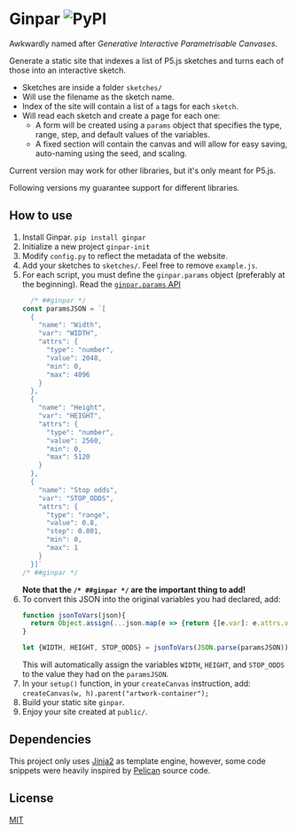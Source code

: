 # Ginpar ![PyPI](https://img.shields.io/pypi/v/ginpar)

Awkwardly named after _Generative Interactive Parametrisable Canvases_.

Generate a static site that indexes a list of P5.js sketches and turns each of
those into an interactive sketch.

- Sketches are inside a folder `sketches/`
- Will use the filename as the sketch name.
- Index of the site will contain a list of `a` tags for each `sketch`.
- Will read each sketch and create a page for each one:
  - A form will be created using a `params` object that specifies the type,
  range, step, and default values of the variables.
  - A fixed section will contain the canvas and will allow for easy saving,
  auto-naming using the seed, and scaling.

Current version may work for other libraries, but it's only meant for P5.js.

Following versions my guarantee support for different libraries.

## How to use

1. Install Ginpar.
  `pip install ginpar`
1. Initialize a new project
  `ginpar-init`
1. Modify `config.py` to reflect the metadata of the website.
1. Add your sketches to `sketches/`. Feel free to remove `example.js`.
1. For each script, you must define the `ginpar.params` object
  (preferably at the beginning).
  Read the [`ginpar.params` API][params-api]
    ```js
      /* ##ginpar */
    const paramsJSON = `[
      {
        "name": "Width",
        "var": "WIDTH",
        "attrs": {
          "type": "number",
          "value": 2048,
          "min": 0,
          "max": 4096
        }
      },
      {
        "name": "Height",
        "var": "HEIGHT",
        "attrs": {
          "type": "number",
          "value": 2560,
          "min": 0,
          "max": 5120
        }
      },
      {
        "name": "Stop odds",
        "var": "STOP_ODDS",
        "attrs": {
          "type": "range",
          "value": 0.8,
          "step": 0.001,
          "min": 0,
          "max": 1
        }
      }]`
    /* ##ginpar */
    ```
    **Note that the `/* ##ginpar */` are the important thing to add!**
1. To convert this JSON into the original variables you had declared, add:
    ```js
    function jsonToVars(json){
      return Object.assign(...json.map(e => {return {[e.var]: e.attrs.value}}))
    }

    let {WIDTH, HEIGHT, STOP_ODDS} = jsonToVars(JSON.parse(paramsJSON))
    ```
    This will automatically assign the variables `WIDTH`, `HEIGHT`,
    and `STOP_ODDS` to the value they had on the `paramsJSON`.
1. In your `setup()` function, in your `createCanvas` instruction, add:
  `createCanvas(w, h).parent("artwork-container");`
1. Build your static site
  `ginpar`.
1. Enjoy your site created at `public/`.

## Dependencies

This project only uses [Jinja2][jinja] as template engine, however, some code
snippets were heavily inspired by [Pelican][pelican] source code.

## License

[MIT](./LICENSE)

[config-example]:config-example
[params-api]:params-api
[jinja]:https://jinja.palletsprojects.com/
[pelican]:https://getpelican.com